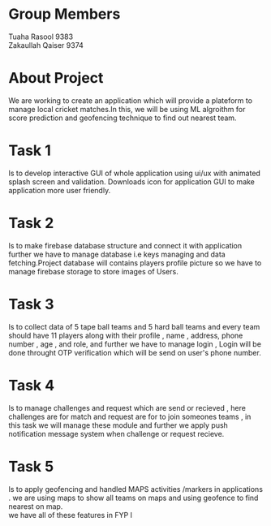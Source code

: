 # Group Members 
Tuaha Rasool 9383<br>
Zakaullah Qaiser 9374
# About Project
We are working to create an application which will provide a plateform to manage local cricket matches.In this, we will be using ML algroithm for score prediction and geofencing technique to find out nearest team.
# Task 1
Is to develop interactive GUI of whole application using ui/ux with animated splash screen and validation. Downloads icon for application GUI to make application more user friendly.
# Task 2 
Is to make firebase database structure and connect it with application further we have to manage database i.e keys managing and data fetching.Project database will contains players profile picture so we have to manage firebase storage to store images of Users.
# Task 3
Is to collect data of 5 tape ball teams and 5 hard ball teams and every team should have 11 players along with their profile , name , address, phone number , age , and role,
and further we have to manage login , Login will be done throught OTP verification which will be send on user's phone number.
# Task 4 
Is to manage challenges and request which are send or recieved , here challenges are for match and request are for to join someones teams , in this task we will manage these module and further we apply push notification message system when challenge or request recieve.
# Task 5
Is to apply geofencing and handled MAPS activities /markers in applications . we are using maps to show all teams on maps and using geofence to find nearest on map. <br>
we have all of these features in FYP I

